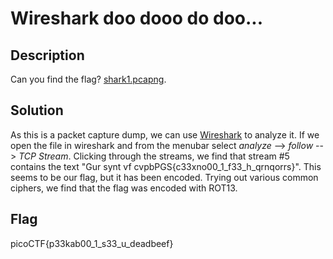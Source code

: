 # Wireshark doo dooo do doo...

## Description

Can you find the flag? [shark1.pcapng](https://mercury.picoctf.net/static/0505a462ac9beb7412596855df280f6b/shark1.pcapng).

## Solution

As this is a packet capture dump, we can use [Wireshark](https://www.wireshark.org/) to analyze it. If we open the file in wireshark and from the menubar select *analyze* --> *follow* --> *TCP Stream*. Clicking through the streams, we find that stream #5 contains the text "Gur synt vf cvpbPGS{c33xno00_1_f33_h_qrnqorrs}". This seems to be our flag, but it has been encoded. Trying out various common ciphers, we find that the flag was encoded with ROT13.

## Flag

picoCTF{p33kab00_1_s33_u_deadbeef}
